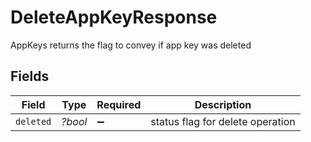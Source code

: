 # DeleteAppKeyResponse

AppKeys returns the flag to convey if app key was deleted


## Fields

| Field                            | Type                             | Required                         | Description                      |
| -------------------------------- | -------------------------------- | -------------------------------- | -------------------------------- |
| `deleted`                        | *?bool*                          | :heavy_minus_sign:               | status flag for delete operation |